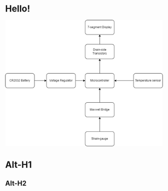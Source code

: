 # Hello!
![alt text](https://raw.githubusercontent.com/Gherkin/boaster-coaster/main/documentation/coaster.drawio.png "Logo Title Text 1")

Alt-H1
======

Alt-H2
------
